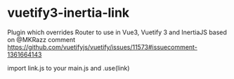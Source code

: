# vuetify3-inertia-link
Plugin which overrides Router to use in Vue3, Vuetify 3 and InertiaJS
based on @MKRazz comment https://github.com/vuetifyjs/vuetify/issues/11573#issuecomment-1361664143

import link.js to your main.js and .use(link)
